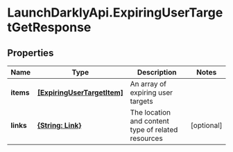 # LaunchDarklyApi.ExpiringUserTargetGetResponse

## Properties

Name | Type | Description | Notes
------------ | ------------- | ------------- | -------------
**items** | [**[ExpiringUserTargetItem]**](ExpiringUserTargetItem.md) | An array of expiring user targets | 
**links** | [**{String: Link}**](Link.md) | The location and content type of related resources | [optional] 


